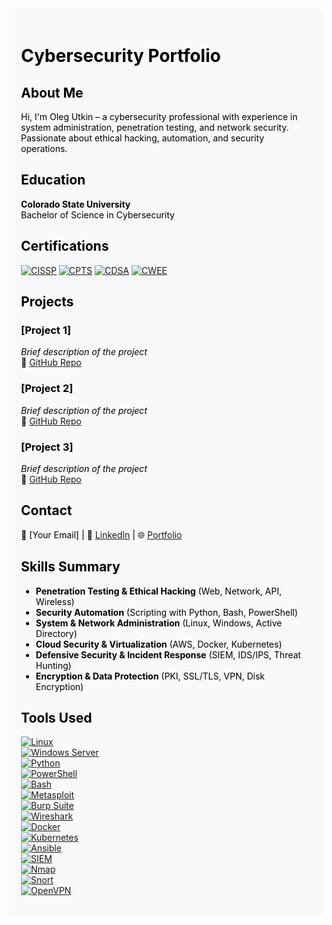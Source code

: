 <div style="background-color: #f8f9fa; color: black; padding: 20px; border-radius: 10px;">

# Cybersecurity Portfolio  

## About Me  
Hi, I'm Oleg Utkin – a cybersecurity professional with experience in system administration, penetration testing, and network security. Passionate about ethical hacking, automation, and security operations.  

## Education

**Colorado State University**  
Bachelor of Science in Cybersecurity

## Certifications  
[![CISSP](https://img.shields.io/badge/ISC2-CISSP-blue)](https://www.isc2.org/certifications/cissp) [![CPTS](https://img.shields.io/badge/Hack_The_Box-CPTS-green)](#) [![CDSA](https://img.shields.io/badge/Hack_The_Box-CDSA-green)](#) [![CWEE](https://img.shields.io/badge/Hack_The_Box-CWEE-green)](#)  


## Projects  
### [Project 1]  
*Brief description of the project*  
🔗 [GitHub Repo](#)  

### [Project 2]  
*Brief description of the project*  
🔗 [GitHub Repo](#)  

### [Project 3]  
*Brief description of the project*  
🔗 [GitHub Repo](#)  

## Contact  
📧 [Your Email] | 🔗 [LinkedIn](#) | 🌐 [Portfolio](#)  

## Skills Summary  

- **Penetration Testing & Ethical Hacking** (Web, Network, API, Wireless)  
- **Security Automation** (Scripting with Python, Bash, PowerShell)  
- **System & Network Administration** (Linux, Windows, Active Directory)  
- **Cloud Security & Virtualization** (AWS, Docker, Kubernetes)  
- **Defensive Security & Incident Response** (SIEM, IDS/IPS, Threat Hunting)  
- **Encryption & Data Protection** (PKI, SSL/TLS, VPN, Disk Encryption)  

## Tools Used  

[![Linux](https://img.shields.io/badge/Linux-Ubuntu%20%7C%20Kali%20%7C%20CentOS-blue)](#)  
[![Windows Server](https://img.shields.io/badge/Windows-Server%20%7C%20Active%20Directory-blue)](#)  
[![Python](https://img.shields.io/badge/Python-Scripting-green)](#)  
[![PowerShell](https://img.shields.io/badge/PowerShell-Automation-blue)](#)  
[![Bash](https://img.shields.io/badge/Bash-Scripting-gray)](#)  
[![Metasploit](https://img.shields.io/badge/Metasploit-Framework-red)](#)  
[![Burp Suite](https://img.shields.io/badge/Burp_Suite-Web%20Testing-orange)](#)  
[![Wireshark](https://img.shields.io/badge/Wireshark-Network%20Analysis-blue)](#)  
[![Docker](https://img.shields.io/badge/Docker-Containers-blue)](#)  
[![Kubernetes](https://img.shields.io/badge/Kubernetes-Orchestration-blue)](#)  
[![Ansible](https://img.shields.io/badge/Ansible-Automation-red)](#)  
[![SIEM](https://img.shields.io/badge/SIEM-Security%20Monitoring-purple)](#)  
[![Nmap](https://img.shields.io/badge/Nmap-Network%20Scanning-lightgrey)](#)  
[![Snort](https://img.shields.io/badge/Snort-IDS%2FIPS-orange)](#)  
[![OpenVPN](https://img.shields.io/badge/OpenVPN-Secure%20Access-green)](#)  
</div>
